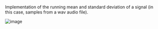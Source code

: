 Implementation of the running mean and standard deviation of a signal (in this case, samples from a wav audio file).

![image](https://user-images.githubusercontent.com/56260075/231578575-7a1131c1-0785-421e-9c4f-966f7d4d08f7.png)
